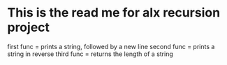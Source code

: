 This is the read me for alx recursion project
=============================================================

first func =  prints a string, followed by a new line
second func = prints a string in reverse
third func = returns the length of a string
